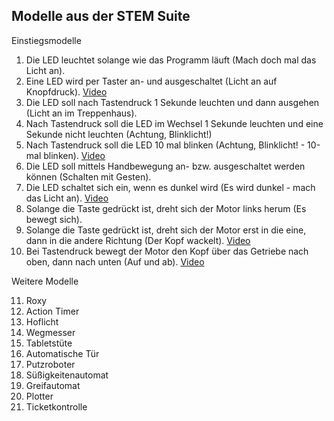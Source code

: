 ## Modelle aus der STEM Suite

Einstiegsmodelle

1. Die LED leuchtet solange wie das Programm läuft (Mach doch mal das Licht an).
2. Eine LED wird per Taster an- und ausgeschaltet (Licht an auf Knopfdruck). [Video](https://youtu.be/Mr5G2UWkuNQ)
3. Die LED soll nach Tastendruck 1 Sekunde leuchten und dann ausgehen (Licht an im Treppenhaus).
4. Nach Tastendruck soll die LED im Wechsel 1 Sekunde leuchten und eine Sekunde nicht leuchten (Achtung, Blinklicht!)
5. Nach Tastendruck soll die LED 10 mal blinken (Achtung, Blinklicht! - 10-mal blinken). [Video](https://youtu.be/T5JSF8QQB_A)
6. Die LED soll mittels Handbewegung an- bzw. ausgeschaltet werden können (Schalten mit Gesten).
7. Die LED schaltet sich ein, wenn es dunkel wird (Es wird dunkel - mach das Licht an). [Video](https://youtube.com/shorts/rAE5PKvdYtA?feature=share)
8. Solange die Taste gedrückt ist, dreht sich der Motor links herum (Es bewegt sich).
9. Solange die Taste gedrückt ist, dreht sich der Motor erst in die eine, dann in die andere Richtung (Der Kopf wackelt). [Video](https://youtu.be/klqICYGLYIM)
10. Bei Tastendruck bewegt der Motor den Kopf über das Getriebe nach oben, dann nach unten (Auf und ab). [Video](https://youtube.com/shorts/qXuiPmfRqT8?feature=share)

Weitere Modelle

11. Roxy 
12. Action Timer
13. Hoflicht
14. Wegmesser
15. Tabletstüte
16. Automatische Tür
17. Putzroboter
18. Süßigkeitenautomat
19. Greifautomat
20. Plotter 
21. Ticketkontrolle
